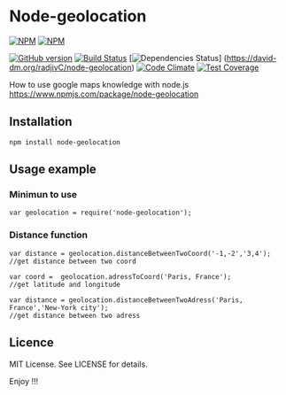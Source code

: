 Node-geolocation
====================

[![NPM](https://nodei.co/npm/node-geolocation.png?downloads=true&downloadRank=true)](https://nodei.co/npm/node-geolocation/)
[![NPM](https://nodei.co/npm-dl/node-geolocation.png?months=3&height=3)](https://nodei.co/npm/node-geolocation/)

[![GitHub version](https://badge.fury.io/gh/radjivC%2Fnode-geolocation.svg)](http://badge.fury.io/gh/radjivC%2Fnode-geolocation)  [![Build Status](https://travis-ci.org/radjivC/node-geolocation.svg?branch=master)](https://travis-ci.org/radjivC/node-geolocation) [![Dependencies Status](https://david-dm.org/radjivC/node-geolocation.svg)]  (https://david-dm.org/radjivC/node-geolocation)
[![Code Climate](https://codeclimate.com/github/radjivC/node-geolocation/badges/gpa.svg)](https://codeclimate.com/github/radjivC/node-geolocation) [![Test Coverage](https://codeclimate.com/github/radjivC/node-geolocation/badges/coverage.svg)](https://codeclimate.com/github/radjivC/node-geolocation)

How to use google maps knowledge with node.js 
https://www.npmjs.com/package/node-geolocation

## Installation

```
npm install node-geolocation
```
## Usage example

### Minimun to use 
```
var geolocation = require('node-geolocation');
```

### Distance function

```
var distance = geolocation.distanceBetweenTwoCoord('-1,-2','3,4');
//get distance between two coord
```
```
var coord =  geolocation.adressToCoord('Paris, France');
//get latitude and longitude 
```
```
var distance = geolocation.distanceBetweenTwoAdress('Paris, France','New-York city');
//get distance between two adress 

```

## Licence

MIT License. See LICENSE for details.

Enjoy !!!

